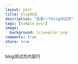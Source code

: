 ```yaml
---
layout: post
title: blog测试
description: "这是一个blog测试页"
tags: [sample post]
image:
  background: triangular.png
comments: true
share: true
---
```


blog测试页内容行

